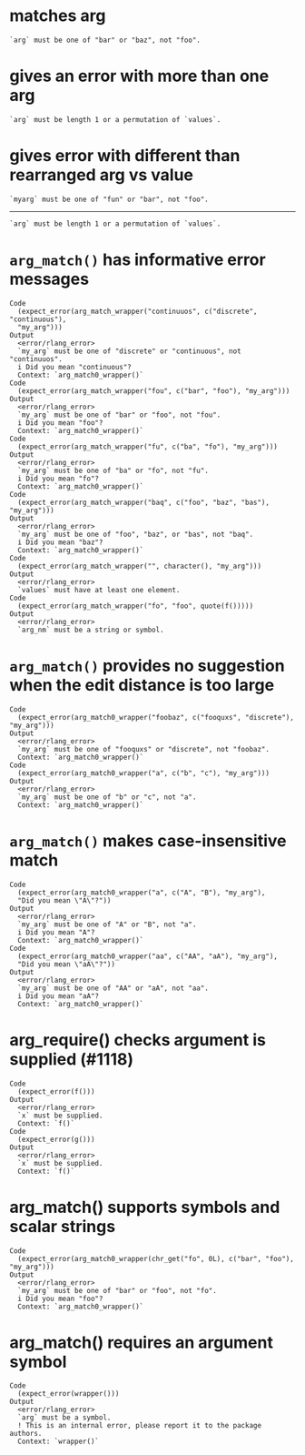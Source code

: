 # matches arg

    `arg` must be one of "bar" or "baz", not "foo".

# gives an error with more than one arg

    `arg` must be length 1 or a permutation of `values`.

# gives error with different than rearranged arg vs value

    `myarg` must be one of "fun" or "bar", not "foo".

---

    `arg` must be length 1 or a permutation of `values`.

# `arg_match()` has informative error messages

    Code
      (expect_error(arg_match_wrapper("continuuos", c("discrete", "continuous"),
      "my_arg")))
    Output
      <error/rlang_error>
      `my_arg` must be one of "discrete" or "continuous", not "continuuos".
      i Did you mean "continuous"?
      Context: `arg_match0_wrapper()`
    Code
      (expect_error(arg_match_wrapper("fou", c("bar", "foo"), "my_arg")))
    Output
      <error/rlang_error>
      `my_arg` must be one of "bar" or "foo", not "fou".
      i Did you mean "foo"?
      Context: `arg_match0_wrapper()`
    Code
      (expect_error(arg_match_wrapper("fu", c("ba", "fo"), "my_arg")))
    Output
      <error/rlang_error>
      `my_arg` must be one of "ba" or "fo", not "fu".
      i Did you mean "fo"?
      Context: `arg_match0_wrapper()`
    Code
      (expect_error(arg_match_wrapper("baq", c("foo", "baz", "bas"), "my_arg")))
    Output
      <error/rlang_error>
      `my_arg` must be one of "foo", "baz", or "bas", not "baq".
      i Did you mean "baz"?
      Context: `arg_match0_wrapper()`
    Code
      (expect_error(arg_match_wrapper("", character(), "my_arg")))
    Output
      <error/rlang_error>
      `values` must have at least one element.
    Code
      (expect_error(arg_match_wrapper("fo", "foo", quote(f()))))
    Output
      <error/rlang_error>
      `arg_nm` must be a string or symbol.

# `arg_match()` provides no suggestion when the edit distance is too large

    Code
      (expect_error(arg_match0_wrapper("foobaz", c("fooquxs", "discrete"), "my_arg")))
    Output
      <error/rlang_error>
      `my_arg` must be one of "fooquxs" or "discrete", not "foobaz".
      Context: `arg_match0_wrapper()`
    Code
      (expect_error(arg_match0_wrapper("a", c("b", "c"), "my_arg")))
    Output
      <error/rlang_error>
      `my_arg` must be one of "b" or "c", not "a".
      Context: `arg_match0_wrapper()`

# `arg_match()` makes case-insensitive match

    Code
      (expect_error(arg_match0_wrapper("a", c("A", "B"), "my_arg"),
      "Did you mean \"A\"?"))
    Output
      <error/rlang_error>
      `my_arg` must be one of "A" or "B", not "a".
      i Did you mean "A"?
      Context: `arg_match0_wrapper()`
    Code
      (expect_error(arg_match0_wrapper("aa", c("AA", "aA"), "my_arg"),
      "Did you mean \"aA\"?"))
    Output
      <error/rlang_error>
      `my_arg` must be one of "AA" or "aA", not "aa".
      i Did you mean "aA"?
      Context: `arg_match0_wrapper()`

# arg_require() checks argument is supplied (#1118)

    Code
      (expect_error(f()))
    Output
      <error/rlang_error>
      `x` must be supplied.
      Context: `f()`
    Code
      (expect_error(g()))
    Output
      <error/rlang_error>
      `x` must be supplied.
      Context: `f()`

# arg_match() supports symbols and scalar strings

    Code
      (expect_error(arg_match0_wrapper(chr_get("fo", 0L), c("bar", "foo"), "my_arg")))
    Output
      <error/rlang_error>
      `my_arg` must be one of "bar" or "foo", not "fo".
      i Did you mean "foo"?
      Context: `arg_match0_wrapper()`

# arg_match() requires an argument symbol

    Code
      (expect_error(wrapper()))
    Output
      <error/rlang_error>
      `arg` must be a symbol.
      ! This is an internal error, please report it to the package authors.
      Context: `wrapper()`

